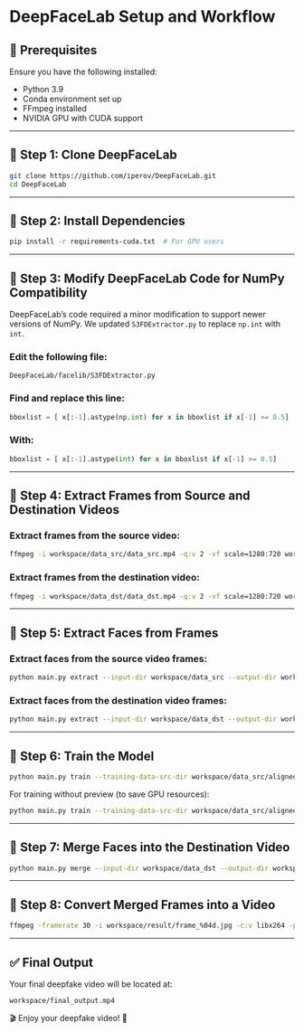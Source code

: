 # DeepFaceLab Setup and Workflow

## **📌 Prerequisites**
Ensure you have the following installed:
- Python 3.9
- Conda environment set up
- FFmpeg installed
- NVIDIA GPU with CUDA support

---

## **🚀 Step 1: Clone DeepFaceLab**
```bash
git clone https://github.com/iperov/DeepFaceLab.git
cd DeepFaceLab
```

---

## **🚀 Step 2: Install Dependencies**
```bash
pip install -r requirements-cuda.txt  # For GPU users
```

---

## **🚀 Step 3: Modify DeepFaceLab Code for NumPy Compatibility**
DeepFaceLab’s code required a minor modification to support newer versions of NumPy. We updated `S3FDExtractor.py` to replace `np.int` with `int`.

### **Edit the following file:**
```
DeepFaceLab/facelib/S3FDExtractor.py
```

### **Find and replace this line:**
```python
bboxlist = [ x[:-1].astype(np.int) for x in bboxlist if x[-1] >= 0.5]
```

### **With:**
```python
bboxlist = [ x[:-1].astype(int) for x in bboxlist if x[-1] >= 0.5]
```

---

## **🚀 Step 4: Extract Frames from Source and Destination Videos**

### **Extract frames from the source video:**
```bash
ffmpeg -i workspace/data_src/data_src.mp4 -q:v 2 -vf scale=1280:720 workspace/data_src/frame_%04d.jpg
```

### **Extract frames from the destination video:**
```bash
ffmpeg -i workspace/data_dst/data_dst.mp4 -q:v 2 -vf scale=1280:720 workspace/data_dst/frame_%04d.jpg
```

---

## **🚀 Step 5: Extract Faces from Frames**

### **Extract faces from the source video frames:**
```bash
python main.py extract --input-dir workspace/data_src --output-dir workspace/data_src/aligned
```

### **Extract faces from the destination video frames:**
```bash
python main.py extract --input-dir workspace/data_dst --output-dir workspace/data_dst/aligned
```

---

## **🚀 Step 6: Train the Model**
```bash
python main.py train --training-data-src-dir workspace/data_src/aligned --training-data-dst-dir workspace/data_dst/aligned --model-dir workspace/model --model SAEHD
```

For training without preview (to save GPU resources):
```bash
python main.py train --training-data-src-dir workspace/data_src/aligned --training-data-dst-dir workspace/data_dst/aligned --model-dir workspace/model --model SAEHD --no-preview
```

---

## **🚀 Step 7: Merge Faces into the Destination Video**
```bash
python main.py merge --input-dir workspace/data_dst --output-dir workspace/result
```

---

## **🚀 Step 8: Convert Merged Frames into a Video**
```bash
ffmpeg -framerate 30 -i workspace/result/frame_%04d.jpg -c:v libx264 -pix_fmt yuv420p workspace/final_output.mp4
```

---

## **✅ Final Output**
Your final deepfake video will be located at:
```
workspace/final_output.mp4
```

🎬 Enjoy your deepfake video! 🚀
